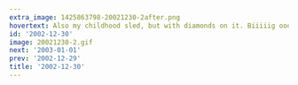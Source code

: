 ```yaml
---
extra_image: 1425863798-20021230-2after.png
hovertext: Also my childhood sled, but with diamonds on it. Biiiiig oooooooooooooooooones.
id: '2002-12-30'
image: 20021230-2.gif
next: '2003-01-01'
prev: '2002-12-29'
title: '2002-12-30'
---
```

